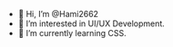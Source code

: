 - 👋 Hi, I’m @Hami2662
- 👀 I’m interested in UI/UX Development.
- 🌱 I’m currently learning CSS.
  

<!---
Hami2662/Hami2662 is a ✨ special ✨ repository because its `README.md` (this file) appears on your GitHub profile.
You can click the Preview link to take a look at your changes.
--->
